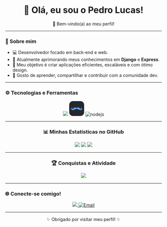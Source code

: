 <h1 align="center">👋 Olá, eu sou o Pedro Lucas!</h1>

<p align="center">
  🚀 Bem-vindo(a) ao meu perfil!
</p>

---

### 🧠 Sobre mim
- 💻 Desenvolvedor focado em back-end e web.  
- 🌱 Atualmente aprimorando meus conhecimentos em **Django** e **Express**.  
- 🎯 Meu objetivo é criar aplicações eficientes, escaláveis e com ótimo design.  
- 💬 Gosto de aprender, compartilhar e contribuir com a comunidade dev.

---

### ⚙️ Tecnologias e Ferramentas

<p align="center">
  <!-- Ícones principais (automáticos para tema claro/escuro) -->
  <img src="https://skillicons.dev/icons?i=js,python,html,css,express,django,sqlite,mysql&theme=dark" />
  
  <img src="assets/handleb3.png" width="48" height="48" alt="Handlebars"/>

   <img src="https://skillicons.dev/icons?i=nodejs" alt="nodejs" width="48" height="48"/>

</p>

---

<h3 align="center">📊 Minhas Estatísticas no GitHub</h3>

<div align="center">

  <!-- Card 1 -->
  <img src="https://github-readme-stats.vercel.app/api?username=pedrolucasods&show_icons=true&theme=tokyonight&hide_border=true&bg_color=0d1117&title_color=58a6ff&icon_color=58a6ff&text_color=c9d1d9" height="180em"/>

  <!-- Card 2 -->
  <img src="https://streak-stats.demolab.com?user=pedrolucasods&theme=tokyonight&hide_border=true&background=0D1117&currStreakNum=58A6FF&fire=FF6B00&currStreakLabel=FFFFFF&sideLabels=58A6FF" height="180em"/>

  <!-- Card 3 -->
  <img src="https://github-readme-stats.vercel.app/api/top-langs/?username=pedrolucasods&layout=compact&theme=tokyonight&hide_border=true&langs_count=6&bg_color=0d1117&title_color=58a6ff&text_color=c9d1d9" height="180em"/>

</div>

---

<h3 align="center">🏆 Conquistas e Atividade</h3>

<p align="center">
  <img src="https://github-profile-trophy.vercel.app/?username=pedrolucasods&theme=tokyonight&no-frame=true&row=1&column=6&margin-w=10&margin-h=10" />
</p>

---

### 🌐 Conecte-se comigo!
<p align="center">
  <a href="https://www.linkedin.com/in/pedro-lucas-oliveira-da-silva-40ba542bb/" target="_blank">
    <img src="https://img.shields.io/badge/LinkedIn-blue?style=for-the-badge&logo=linkedin&logoColor=white"/>
  </a>
  <a href="mailto:ploliveira1805@gmail.com">
    <img src="https://img.shields.io/badge/Email-ploliveira1805@gmail.com-blue?style=for-the-badge&logo=gmail&logoColor=white" alt="Email"/>
  </a>
</p>

---

<p align="center">✨ Obrigado por visitar meu perfil! ✨</p>
